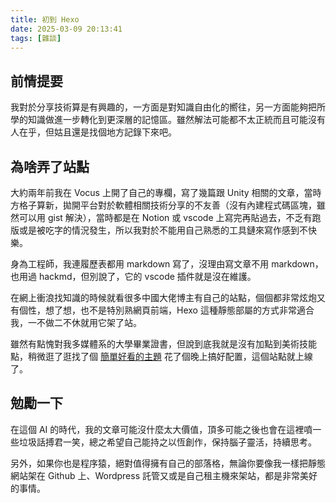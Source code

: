 ```yaml
---
title: 初到 Hexo
date: 2025-03-09 20:13:41
tags: [雜談]
---
```


## 前情提要

我對於分享技術算是有興趣的，一方面是對知識自由化的嚮往，另一方面能夠把所學的知識做進一步轉化到更深層的記憶區。雖然解法可能都不太正統而且可能沒有人在乎，但姑且還是找個地方記錄下來吧。

## 為啥弄了站點

大約兩年前我在 Vocus 上開了自己的專欄，寫了幾篇跟 Unity 相關的文章，當時方格子算新，拋開平台對於軟體相關技術分享的不友善（沒有內建程式碼區塊，雖然可以用 gist 解決），當時都是在 Notion 或 vscode 上寫完再貼過去，不乏有跑版或是被吃字的情況發生，所以我對於不能用自己熟悉的工具鏈來寫作感到不快樂。

身為工程師，我連履歷表都用 markdown 寫了，沒理由寫文章不用 markdown，也用過 hackmd，但別說了，它的 vscode 插件就是沒在維護。

在網上衝浪找知識的時候就看很多中國大佬博主有自己的站點，個個都非常炫炮又有個性，想了想，也不是特別熟網頁前端，Hexo 這種靜態部屬的方式非常適合我，一不做二不休就用它架了站。

雖然有點愧對我多媒體系的大學畢業證書，但說到底我就是沒有加點到美術技能點，稍微逛了逛找了個 [簡單好看的主題](https://github.com/EvanNotFound/hexo-theme-redefine) 花了個晚上搞好配置，這個站點就上線了。

## 勉勵一下

在這個 AI 的時代，我的文章可能沒什麼太大價值，頂多可能之後也會在這裡噴一些垃圾話搏君一笑，總之希望自己能持之以恆創作，保持腦子靈活，持續思考。

另外，如果你也是程序猿，絕對值得擁有自己的部落格，無論你要像我一樣把靜態網站架在 Github 上、Wordpress 託管又或是自己租主機來架站，都是非常美好的事情。
